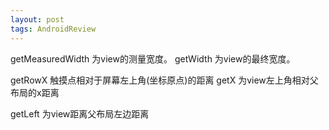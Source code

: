 ```yaml
---
layout: post
tags: AndroidReview
---
```


getMeasuredWidth 为view的测量宽度。
getWidth 为view的最终宽度。

getRowX 触摸点相对于屏幕左上角(坐标原点)的距离
getX 为view左上角相对父布局的x距离

getLeft 为view距离父布局左边距离
